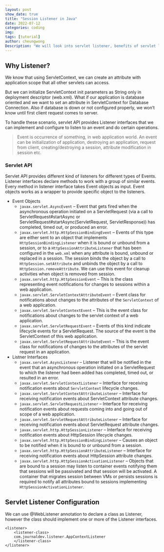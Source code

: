 ```yaml
---
layout: post
show_date: true
title: "Session Listener in Java"
date: 2022-07-12
categories: coding
img:
tags: [tutorial]
author: cheungwong
Description: "We will look into servlet listener, benefits of servlet listeners, some common tasks that we can do with listeners, servlet API listener interfaces and Event objects. "
---
```


## Why Listener?
We know that using ServletContext, we can create an attribute with application scope that all other servlets can access. 

But we can initialize ServletContext init parameters as String only in deployment descriptor (web.xml). What if our application is database oriented and we want to set an attribute in ServletContext for Database Connection. Also if database is down or not configured properly, we won’t know until first client request comes to server. 

To handle these scenario, servlet API provides Listener interfaces that we can implement and configure to listen to an event and do certain operations.

>Event is occurrence of something, in web application world. An event can be initialization of application, destroying an application, request from client, creating/destroying a session, attribute modification in session etc.

### Servlet API
Servlet API provides different kind of listeners for different types of Events. Listener interfaces declare methods to work with a group of similar events. Every method in listener interface takes Event objects as input. Event objects works as a wrapper to provide specific object to the listeners.

- Event Objects
  - ```javax.servlet.AsyncEvent``` – Event that gets fired when the asynchronous operation initiated on a ServletRequest (via a call to ServletRequest#startAsync or ServletRequest#startAsync(ServletRequest, ServletResponse)) has completed, timed out, or produced an error.
  - ```javax.servlet.http.HttpSessionBindingEvent``` – Events of this type are either sent to an object that implements ```HttpSessionBindingListener``` when it is bound or unbound from a session, or to a ```HttpSessionAttributeListener``` that has been configured in the ```web.xml``` when any attribute is bound, unbound or replaced in a session.
    The session binds the object by a call to ```HttpSession.setAttribute``` and unbinds the object by a call to ```HttpSession.removeAttribute```.
    We can use this event for cleanup activities when object is removed from session.
  - ```javax.servlet.http.HttpSessionEvent``` – This is the class representing event notifications for changes to sessions within a web application.
  - ```javax.servlet.ServletContextAttributeEvent``` – Event class for notifications about changes to the attributes of the ```ServletContext``` of a web application.
  - ```javax.servlet.ServletContextEvent``` – This is the event class for notifications about changes to the servlet context of a web application.
  - ```javax.servlet.ServletRequestEvent``` – Events of this kind indicate lifecycle events for a ServletRequest. The source of the event is the ServletContext of this web application.
  - ```javax.servlet.ServletRequestAttributeEvent``` – This is the event class for notifications of changes to the attributes of the servlet request in an application.
- Listner Interfaces
  - ```javax.servlet.AsyncListener``` – Listener that will be notified in the event that an asynchronous operation initiated on a ServletRequest to which the listener had been added has completed, timed out, or resulted in an error.
  - ```javax.servlet.ServletContextListener``` – Interface for receiving notification events about ```ServletContext``` lifecycle changes.
  - ```javax.servlet.ServletContextAttributeListener``` – Interface for receiving notification events about ServletContext attribute changes.
  - ```javax.servlet.ServletRequestListener``` – Interface for receiving notification events about requests coming into and going out of scope of a web application.
  - ```javax.servlet.ServletRequestAttributeListener``` – Interface for receiving notification events about ServletRequest attribute changes.
  - ```javax.servlet.http.HttpSessionListener``` – Interface for receiving notification events about HttpSession lifecycle changes.
  - ```javax.servlet.http.HttpSessionBindingListener``` – Causes an object to be notified when it is bound to or unbound from a session.
  - ```javax.servlet.http.HttpSessionAttributeListener``` – Interface for receiving notification events about HttpSession attribute changes.
  - ```javax.servlet.http.HttpSessionActivationListener``` – Objects that are bound to a session may listen to container events notifying them that sessions will be passivated and that session will be activated. A container that migrates session between VMs or persists sessions is required to notify all attributes bound to sessions implementing ```HttpSessionActivationListener```.

## Servlet Listener Configuration
We can use @WebListener annotation to declare a class as Listener, however the class should implement one or more of the Listener interfaces.

```
<listener>
    <listener-class>
    com.journaldev.listener.AppContextListener
    </listener-class>
</listener>
```

